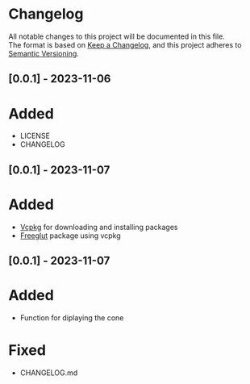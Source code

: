 # Changelog

All notable changes to this project will be documented in this file.  
The format is based on [Keep a Changelog](https://keepachangelog.com/en/1.0.0/), and this project adheres
to [Semantic Versioning](https://semver.org/spec/v2.0.0.html).

## [0.0.1] - 2023-11-06

# Added

- LICENSE
- CHANGELOG

## [0.0.1] - 2023-11-07

# Added

- [Vcpkg](https://vcpkg.io/en/index.html) for downloading and installing packages
- [Freeglut](https://freeglut.sourceforge.net) package using vcpkg

## [0.0.1] - 2023-11-07

# Added

- Function for diplaying the cone 

# Fixed 

- CHANGELOG.md